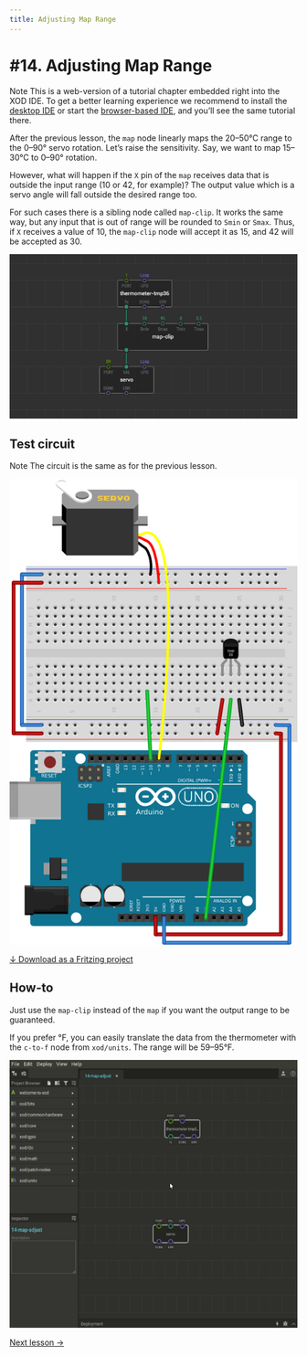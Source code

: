 ```yaml
---
title: Adjusting Map Range
---
```


# #14. Adjusting Map Range

<div class="ui segment note">
<span class="ui ribbon label">Note</span>
This is a web-version of a tutorial chapter embedded right into the XOD IDE.
To get a better learning experience we recommend to install the
<a href="/downloads/">desktop IDE</a> or start the
<a href="/ide/">browser-based IDE</a>, and you’ll see the same tutorial there.
</div>

After the previous lesson, the `map` node linearly maps the 20–50°C range to the
0–90° servo rotation. Let’s raise the sensitivity. Say, we want to map 15–30°C
to 0–90° rotation.

However, what will happen if the `X` pin of the `map` receives data that is
outside the input range (10 or 42, for example)? The output value which is a
servo angle will fall outside the desired range too.

For such cases there is a sibling node called `map-clip`. It works the same way,
but any input that is out of range will be rounded to `Smin` or `Smax`. Thus, if
`X` receives a value of 10, the `map-clip` node will accept it as 15, and 42
will be accepted as 30.

![Patch](./patch.png)

## Test circuit

<div class="ui segment note">
<span class="ui ribbon label">Note</span>
The circuit is the same as for the previous lesson.
</div>

![Circuit](./circuit.fz.png)

[↓ Download as a Fritzing project](./circuit.fzz)

## How-to

Just use the `map-clip` instead of the `map` if you want the output range to be
guaranteed.

If you prefer °F, you can easily translate the data from the thermometer with
the `c-to-f` node from `xod/units`. The range will be 59–95°F.

![Screencast](./screencast.gif)

[Next lesson →](../15-buttons/)
